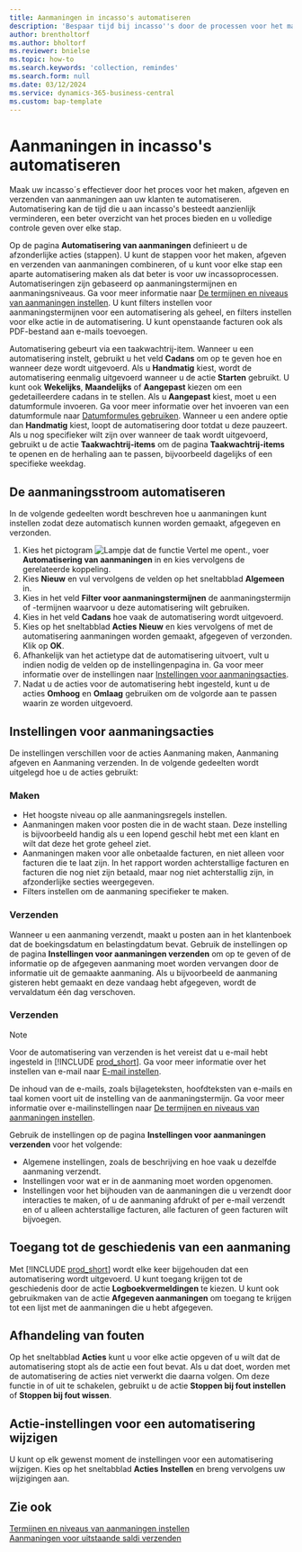 ```yaml
---
title: Aanmaningen in incasso's automatiseren
description: 'Bespaar tijd bij incasso''s door de processen voor het maken, afgeven en verzenden van aanmaningen aan klanten te automatiseren.'
author: brentholtorf
ms.author: bholtorf
ms.reviewer: bnielse
ms.topic: how-to
ms.search.keywords: 'collection, remindes'
ms.search.form: null
ms.date: 03/12/2024
ms.service: dynamics-365-business-central
ms.custom: bap-template
---
```

# <a name="automate-reminders-in-collections"></a>Aanmaningen in incasso's automatiseren

Maak uw incasso´s effectiever door het proces voor het maken, afgeven en verzenden van aanmaningen aan uw klanten te automatiseren. Automatisering kan de tijd die u aan incasso's besteedt aanzienlijk verminderen, een beter overzicht van het proces bieden en u volledige controle geven over elke stap.

Op de pagina **Automatisering van aanmaningen** definieert u de afzonderlijke acties (stappen). U kunt de stappen voor het maken, afgeven en verzenden van aanmaningen combineren, of u kunt voor elke stap een aparte automatisering maken als dat beter is voor uw incassoprocessen. Automatiseringen zijn gebaseerd op aanmaningstermijnen en aanmaningsniveaus. Ga voor meer informatie naar [De termijnen en niveaus van aanmaningen instellen](finance-setup-reminders.md). U kunt filters instellen voor aanmaningstermijnen voor een automatisering als geheel, en filters instellen voor elke actie in de automatisering. U kunt openstaande facturen ook als PDF-bestand aan e-mails toevoegen.

Automatisering gebeurt via een taakwachtrij-item. Wanneer u een automatisering instelt, gebruikt u het veld **Cadans** om op te geven hoe en wanneer deze wordt uitgevoerd. Als u **Handmatig** kiest, wordt de automatisering eenmalig uitgevoerd wanneer u de actie **Starten** gebruikt. U kunt ook **Wekelijks**, **Maandelijks** of **Aangepast** kiezen om een gedetailleerdere cadans in te stellen. Als u **Aangepast** kiest, moet u een datumformule invoeren. Ga voor meer informatie over het invoeren van een datumformule naar [Datumformules gebruiken](ui-enter-date-ranges.md#use-date-formulas). Wanneer u een andere optie dan **Handmatig** kiest, loopt de automatisering door totdat u deze pauzeert. Als u nog specifieker wilt zijn over wanneer de taak wordt uitgevoerd, gebruikt u de actie **Taakwachtrij-items** om de pagina **Taakwachtrij-items** te openen en de herhaling aan te passen, bijvoorbeeld dagelijks of een specifieke weekdag.

## <a name="automate-the-reminders-flow"></a>De aanmaningsstroom automatiseren

In de volgende gedeelten wordt beschreven hoe u aanmaningen kunt instellen zodat deze automatisch kunnen worden gemaakt, afgegeven en verzonden.

1. Kies het pictogram ![Lampje dat de functie Vertel me opent.](media/ui-search/search_small.png "Vertel me wat u wilt doen"), voer **Automatisering van aanmaningen** in en kies vervolgens de gerelateerde koppeling.
1. Kies **Nieuw** en vul vervolgens de velden op het sneltabblad **Algemeen** in.
1. Kies in het veld **Filter voor aanmaningstermijnen** de aanmaningstermijn of -termijnen waarvoor u deze automatisering wilt gebruiken.
1. Kies in het veld **Cadans** hoe vaak de automatisering wordt uitgevoerd.
1. Kies op het sneltabblad **Acties** **Nieuw** en kies vervolgens of met de automatisering aanmaningen worden gemaakt, afgegeven of verzonden. Klik op **OK**.
1. Afhankelijk van het actietype dat de automatisering uitvoert, vult u indien nodig de velden op de instellingenpagina in. Ga voor meer informatie over de instellingen naar [Instellingen voor aanmaningsacties](#settings-for-reminder-actions).
1. Nadat u de acties voor de automatisering hebt ingesteld, kunt u de acties **Omhoog** en **Omlaag** gebruiken om de volgorde aan te passen waarin ze worden uitgevoerd.

## <a name="settings-for-reminder-actions"></a>Instellingen voor aanmaningsacties

De instellingen verschillen voor de acties Aanmaning maken, Aanmaning afgeven en Aanmaning verzenden. In de volgende gedeelten wordt uitgelegd hoe u de acties gebruikt:

### <a name="create"></a>Maken

* Het hoogste niveau op alle aanmaningsregels instellen.  
* Aanmaningen maken voor posten die in de wacht staan. Deze instelling is bijvoorbeeld handig als u een lopend geschil hebt met een klant en wilt dat deze het grote geheel ziet.
* Aanmaningen maken voor alle onbetaalde facturen, en niet alleen voor facturen die te laat zijn. In het rapport worden achterstallige facturen en facturen die nog niet zijn betaald, maar nog niet achterstallig zijn, in afzonderlijke secties weergegeven.
* Filters instellen om de aanmaning specifieker te maken.

### <a name="issue"></a>Verzenden

Wanneer u een aanmaning verzendt, maakt u posten aan in het klantenboek dat de boekingsdatum en belastingdatum bevat. Gebruik de instellingen op de pagina **Instellingen voor aanmaningen verzenden** om op te geven of de informatie op de afgegeven aanmaning moet worden vervangen door de informatie uit de gemaakte aanmaning. Als u bijvoorbeeld de aanmaning gisteren hebt gemaakt en deze vandaag hebt afgegeven, wordt de vervaldatum één dag verschoven.

### <a name="send"></a>Verzenden

> [!NOTE]
> Voor de automatisering van verzenden is het vereist dat u e-mail hebt ingesteld in [!INCLUDE [prod_short](includes/prod_short.md)]. Ga voor meer informatie over het instellen van e-mail naar [E-mail instellen](admin-how-setup-email.md).

De inhoud van de e-mails, zoals bijlageteksten, hoofdteksten van e-mails en taal komen voort uit de instelling van de aanmaningstermijn. Ga voor meer informatie over e-mailinstellingen naar [De termijnen en niveaus van aanmaningen instellen](finance-setup-reminders.md).

Gebruik de instellingen op de pagina **Instellingen voor aanmaningen verzenden** voor het volgende:

* Algemene instellingen, zoals de beschrijving en hoe vaak u dezelfde aanmaning verzendt.
* Instellingen voor wat er in de aanmaning moet worden opgenomen.
* Instellingen voor het bijhouden van de aanmaningen die u verzendt door interacties te maken, of u de aanmaning afdrukt of per e-mail verzendt en of u alleen achterstallige facturen, alle facturen of geen facturen wilt bijvoegen. 

## <a name="access-the-history-of-a-reminder"></a>Toegang tot de geschiedenis van een aanmaning

Met [!INCLUDE [prod_short](includes/prod_short.md)] wordt elke keer bijgehouden dat een automatisering wordt uitgevoerd. U kunt toegang krijgen tot de geschiedenis door de actie **Logboekvermeldingen** te kiezen. U kunt ook gebruikmaken van de actie **Afgegeven aanmaningen** om toegang te krijgen tot een lijst met de aanmaningen die u hebt afgegeven.

## <a name="handle-errors"></a>Afhandeling van fouten

Op het sneltabblad **Acties** kunt u voor elke actie opgeven of u wilt dat de automatisering stopt als de actie een fout bevat. Als u dat doet, worden met de automatisering de acties niet verwerkt die daarna volgen. Om deze functie in of uit te schakelen, gebruikt u de actie **Stoppen bij fout instellen** of **Stoppen bij fout wissen**.

## <a name="change-action-settings-for-an-automation"></a>Actie-instellingen voor een automatisering wijzigen

U kunt op elk gewenst moment de instellingen voor een automatisering wijzigen. Kies op het sneltabblad **Acties** **Instellen** en breng vervolgens uw wijzigingen aan.

## <a name="see-also"></a>Zie ook

[Termijnen en niveaus van aanmaningen instellen](finance-setup-reminders.md)  
[Aanmaningen voor uitstaande saldi verzenden](receivables-send-reminders.md)  
